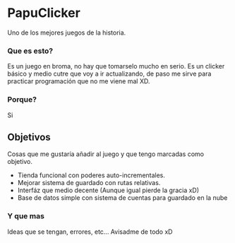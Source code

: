 # PapuClicker
Uno de los mejores juegos de la historia.

### Que es esto?
Es un juego en broma, no hay que tomarselo mucho en serio. Es un clicker básico y medio cutre que voy a ir actualizando, de paso me sirve para practicar programación que no me viene mal XD.

### Porque?
Si

## Objetivos
Cosas que me gustaría añadir al juego y que tengo marcadas como objetivo.
<ul>
<li>Tienda funcional con poderes auto-incrementales.</li>
<li>Mejorar sistema de guardado con rutas relativas.</li>
<li>Interfáz que medio decente (Aunque igual pierde la gracia xD)</li>
<li>Base de datos simple con sistema de cuentas para guardado en la nube</li>
</ul>

### Y que mas
Ideas que se tengan, errores, etc... Avisadme de todo xD
